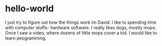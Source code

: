 # hello-world
I just try to figure out how the things work
Im David. I like to spending time with computer stuffs- hardware software.
I really likes dogs, mostly mops. Once I saw a video, where dozens of little mops cover a kid.
I would like to learn peogramming.
